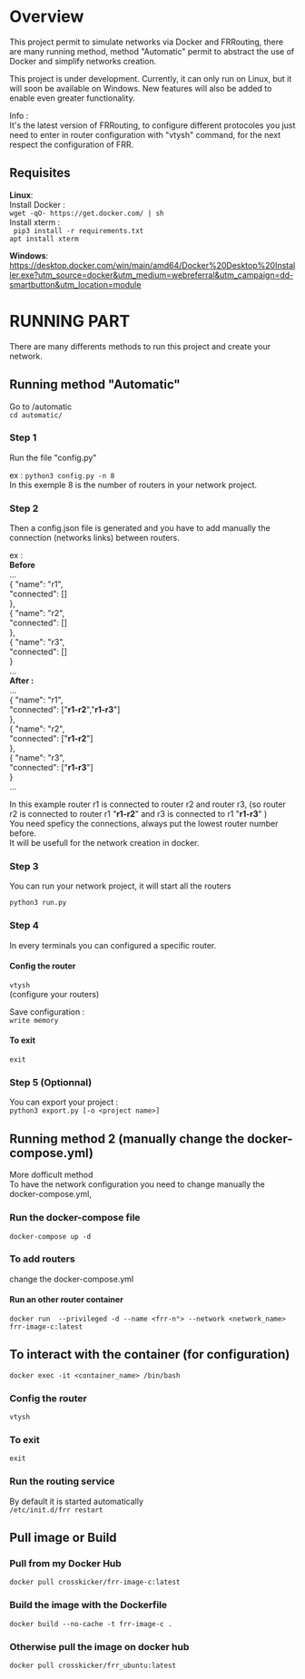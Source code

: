 # Overview
This project permit to simulate networks via Docker and FRRouting, there are many running method, method "Automatic" permit to abstract the use of Docker and simplify networks creation.  

This project is under development. Currently, it can only run on Linux, but it will soon be available on Windows. New features will also be added to enable even greater functionality.  

Info :  
It's the latest version of FRRouting, to configure different protocoles you just need to enter in router configuration with "vtysh" command, for the next respect the configuration of FRR.

## Requisites
<b>Linux</b>:  
    Install Docker :  
    ``` wget -qO- https://get.docker.com/ | sh ```  
    Install xterm :  
    ``` pip3 install -r requirements.txt```  
    ``` apt install xterm ```    

<b>Windows</b>:  
    https://desktop.docker.com/win/main/amd64/Docker%20Desktop%20Installer.exe?utm_source=docker&utm_medium=webreferral&utm_campaign=dd-smartbutton&utm_location=module  

 

# RUNNING PART
There are many differents methods to run this project and create your network.  

## Running method "Automatic"

Go to /automatic  
``` cd automatic/ ```  

### Step 1  
Run the file "config.py"  

ex : ``` python3 config.py -n 8 ```  
In this exemple 8 is the number of routers in your network project.  

### Step 2  
Then a config.json file is generated and you have to add manually the connection (networks links) between routers.  

ex :  
    <b> Before </b>  
    ...  
     {
            "name": "r1",  
            "connected": []  
        },  
        {
            "name": "r2",  
            "connected": []  
        },  
        {
            "name": "r3",  
            "connected": []  
        }  
        ...  
   <b> After :  </b>   
    ...  
     {
            "name": "r1",  
            "connected": ["<b>r1-r2</b>","<b>r1-r3</b>"]  
        },  
        {
            "name": "r2",  
            "connected": ["<b>r1-r2</b>"]  
        },  
        {
            "name": "r3",  
            "connected": ["<b>r1-r3</b>"]  
        }  
        ...  

In this example router r1 is connected to router r2 and router r3, (so router r2 is connected to router r1 "<b>r1-r2</b>" and r3 is connected to r1 "<b>r1-r3</b>" )  
You need speficy the connections, always put the lowest router number before.  
It will be usefull for the network creation in docker.  

### Step 3  

You can run your network project, it will start all the routers  

```python3 run.py ``` 

### Step 4  
In every terminals you can configured a specific router.  

#### Config the router  
``` vtysh ```  
(configure your routers)  

Save configuration :  
```write memory ```  

#### To exit  
```exit ```

### Step 5 (Optionnal)

You can export your project :  
```python3 export.py [-o <project name>] ```    

## Running method 2 (manually change the docker-compose.yml)
More dofficult method  
To have the network configuration you need to change manually the docker-compose.yml,  

### Run the docker-compose file

``` docker-compose up -d ```

### To add routers
change the docker-compose.yml

#### Run an other router container
``` docker run  --privileged -d --name <frr-n°> --network <network_name> frr-image-c:latest ```


## To interact with the container (for configuration)
``` docker exec -it <container_name> /bin/bash ``` 
### Config the router
``` vtysh ```
### To exit 
```exit ```

### Run the routing service
By default it is started automatically  
``` /etc/init.d/frr restart ``` 




## Pull image or Build
### Pull from my Docker Hub
``` docker pull crosskicker/frr-image-c:latest ```

### Build the image with the Dockerfile
``` docker build --no-cache -t frr-image-c . ```


### Otherwise pull the image on docker hub
``` docker pull crosskicker/frr_ubuntu:latest ```
